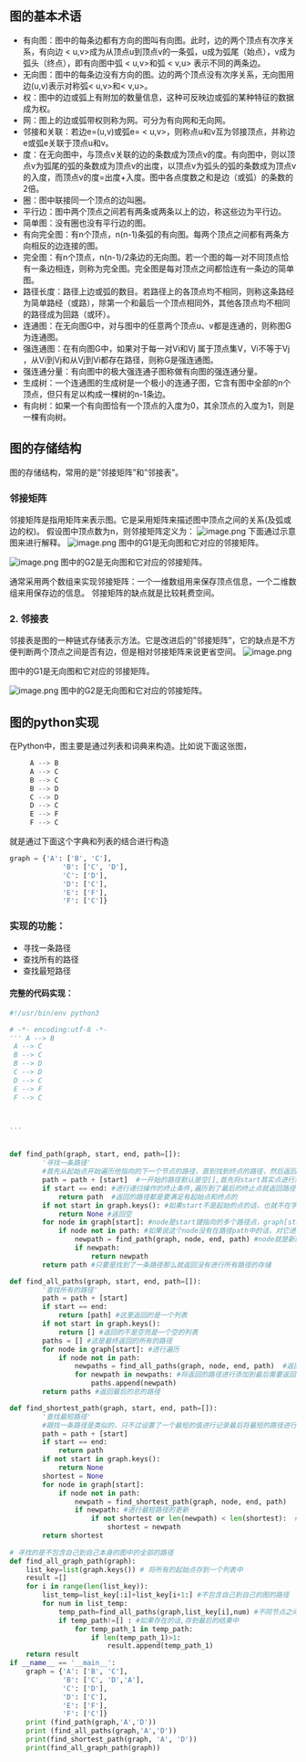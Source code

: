 ## 图的基本术语
* 有向图：图中的每条边都有方向的图叫有向图。此时，边的两个顶点有次序关系，有向边 < u,v>成为从顶点u到顶点v的一条弧，u成为弧尾（始点），v成为弧头（终点），即有向图中弧 < u,v>和弧 < v,u> 表示不同的两条边。
* 无向图：图中的每条边没有方向的图。边的两个顶点没有次序关系，无向图用边(u,v)表示对称弧< u,v>和< v,u>。
* 权：图中的边或弧上有附加的数量信息，这种可反映边或弧的某种特征的数据成为权。
* 网：图上的边或弧带权则称为网。可分为有向网和无向网。
* 邻接和关联：若边e=(u,v)或弧e= < u,v>，则称点u和v互为邻接顶点，并称边e或弧e关联于顶点u和v。
* 度：在无向图中，与顶点v关联的边的条数成为顶点v的度。有向图中，则以顶点v为弧尾的弧的条数成为顶点v的出度，以顶点v为弧头的弧的条数成为顶点v的入度，而顶点v的度=出度+入度。图中各点度数之和是边（或弧）的条数的2倍。
* 圈：图中联接同一个顶点的边叫圈。
* 平行边：图中两个顶点之间若有两条或两条以上的边，称这些边为平行边。
* 简单图：没有圈也没有平行边的图。
* 有向完全图：有n个顶点，n(n-1)条弧的有向图。每两个顶点之间都有两条方向相反的边连接的图。
* 完全图：有n个顶点，n(n-1)/2条边的无向图。若一个图的每一对不同顶点恰有一条边相连，则称为完全图。完全图是每对顶点之间都恰连有一条边的简单图。
* 路径长度：路径上边或弧的数目。若路径上的各顶点均不相同，则称这条路经为简单路经（或路），除第一个和最后一个顶点相同外，其他各顶点均不相同的路径成为回路（或环）。
* 连通图：在无向图G中，对与图中的任意两个顶点u、v都是连通的，则称图G为连通图。
* 强连通图：在有向图G中，如果对于每一对Vi和Vj 属于顶点集V，Vi不等于Vj ，从Vi到Vj和从Vj到Vi都存在路径，则称G是强连通图。
* 强连通分量：有向图中的极大强连通子图称做有向图的强连通分量。
* 生成树：一个连通图的生成树是一个极小的连通子图，它含有图中全部的n个顶点，但只有足以构成一棵树的n-1条边。
* 有向树：如果一个有向图恰有一个顶点的入度为0，其余顶点的入度为1，则是一棵有向树。
## 图的存储结构
图的存储结构，常用的是”邻接矩阵”和”邻接表”。
### 邻接矩阵
邻接矩阵是指用矩阵来表示图。它是采用矩阵来描述图中顶点之间的关系(及弧或边的权)。 
假设图中顶点数为n，则邻接矩阵定义为： 
![image.png](https://upload-images.jianshu.io/upload_images/14555448-4c9bdf5fa6d15382.png?imageMogr2/auto-orient/strip%7CimageView2/2/w/1240)
下面通过示意图来进行解释。 
![image.png](https://upload-images.jianshu.io/upload_images/14555448-1e9880ff3c5d0e9c.png?imageMogr2/auto-orient/strip%7CimageView2/2/w/1240)
图中的G1是无向图和它对应的邻接矩阵。

![image.png](https://upload-images.jianshu.io/upload_images/14555448-47ad7ab9f295c32c.png?imageMogr2/auto-orient/strip%7CimageView2/2/w/1240)
图中的G2是无向图和它对应的邻接矩阵。

通常采用两个数组来实现邻接矩阵：一个一维数组用来保存顶点信息，一个二维数组来用保存边的信息。 
邻接矩阵的缺点就是比较耗费空间。
### 2. 邻接表
邻接表是图的一种链式存储表示方法。它是改进后的”邻接矩阵”，它的缺点是不方便判断两个顶点之间是否有边，但是相对邻接矩阵来说更省空间。 
![image.png](https://upload-images.jianshu.io/upload_images/14555448-382001959ed45866.png?imageMogr2/auto-orient/strip%7CimageView2/2/w/1240)

图中的G1是无向图和它对应的邻接矩阵。 

![image.png](https://upload-images.jianshu.io/upload_images/14555448-18c058e2f81479d9.png?imageMogr2/auto-orient/strip%7CimageView2/2/w/1240)
图中的G2是无向图和它对应的邻接矩阵。
## 图的python实现
在Python中，图主要是通过列表和词典来构造。比如说下面这张图，
```python
     A --> B
     A --> C
     B --> C
     B --> D
     C --> D
     D --> C
     E --> F
     F --> C
```
就是通过下面这个字典和列表的结合进行构造
```python
graph = {'A': ['B', 'C'],
             'B': ['C', 'D'],
             'C': ['D'],
             'D': ['C'],
             'E': ['F'],
             'F': ['C']}
```
### 实现的功能：

* 寻找一条路径
* 查找所有的路径
* 查找最短路径
#### 完整的代码实现：
```python
#!/usr/bin/env python3

# -*- encoding:utf-8 -*-
''' A --> B
 A --> C
 B --> C
 B --> D
 C --> D
 D --> C
 E --> F
 F --> C



'''


def find_path(graph, start, end, path=[]):
        '寻找一条路径'
        #首先从起始点开始遍历他指向的下一个节点的路径，直到找到终点的路径，然后返回
        path = path + [start]  #一开始的路径默认是空[],首先将start其实点进行添加,列表加列表还是同维度的列表
        if start == end: #进行递归操作的终止条件,遍历到了最后的终止点就返回路径
            return path  #返回的路径都是要满足有起始点和终点的
        if not start in graph.keys(): #如果start不是起始的点的话，也就不在字典的键中，这条路径就是错的，不能到达指定的终点的路径          
            return None #返回空
        for node in graph[start]: #node是start键指向的多个路径点，graph[start]对应的值
            if node not in path: #如果说这个node没有在路径path中的话，对它进行遍历路径，找到终点，在的话就不用了
                newpath = find_path(graph, node, end, path) #node就是新的需要遍历的起始值，同时将前面的已经产生的路径进传递
                if newpath:
                    return newpath 
        return path #只要是找到了一条路径那么就返回没有进行所有路径的存储

def find_all_paths(graph, start, end, path=[]):
        '查找所有的路径'
        path = path + [start]
        if start == end:
            return [path] #这里返回的是一个列表
        if not start in graph.keys():
            return [] #返回的不是空而是一个空的列表
        paths = [] #这是最终返回的所有的路径
        for node in graph[start]: #进行遍历
            if node not in path:
                newpaths = find_all_paths(graph, node, end, path)  #返回的是多个路径
                for newpath in newpaths: #将返回的路径进行添加到最后需要返回的路径中
                    paths.append(newpath)
        return paths #返回最后的总的路径

def find_shortest_path(graph, start, end, path=[]):
        '查找最短路径'
        #跟找一条路径是类似的，只不过设置了一个最短的值进行记录最后将最短的路径进行返回即可
        path = path + [start]
        if start == end:
            return path
        if not start in graph.keys():
            return None
        shortest = None
        for node in graph[start]:
            if node not in path:
                newpath = find_shortest_path(graph, node, end, path)
                if newpath: #进行最短路径的更新
                    if not shortest or len(newpath) < len(shortest):  #not shortest 将首先返回的路径作为初始的最短的路径
                        shortest = newpath
        return shortest
    
# 寻找的是不包含自己到自己本身的图中的全部的路径
def find_all_graph_path(graph):
    list_key=list(graph.keys()) # 将所有的起始点存到一个列表中
    result =[]  
    for i in range(len(list_key)):
        list_temp=list_key[:i]+list_key[i+1:] #不包含自己到自己的图的路径
        for num in list_temp:
            temp_path=find_all_paths(graph,list_key[i],num) #不同节点之间遍历返回的路径
            if temp_path!=[] : #如果存在的话,存到最后的结果中
                for temp_path_1 in temp_path:
                    if len(temp_path_1)>1:
                        result.append(temp_path_1)
    return result
if __name__ == '__main__':
    graph = {'A': ['B', 'C'],
             'B': ['C', 'D','A'],
             'C': ['D'],
             'D': ['C'],
             'E': ['F'],
             'F': ['C']}
    print (find_path(graph,'A','D'))
    print (find_all_paths(graph,'A','D'))
    print(find_shortest_path(graph, 'A', 'D'))
    print(find_all_graph_path(graph))

```

